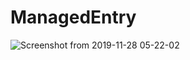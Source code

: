 # ManagedEntry

![Screenshot from 2019-11-28 05-22-02](https://user-images.githubusercontent.com/29935993/69766699-30895400-119f-11ea-8868-d60acb4d2061.png)
